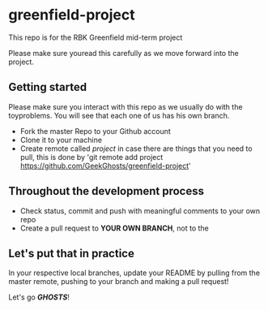 # greenfield-project
This repo is for the RBK Greenfield mid-term project

Please make sure youread this carefully as we move forward into the project.

## Getting started
Please make sure you interact with this repo as we usually do with the toyproblems. You will see that each one of us has his own branch.

* Fork the master Repo to your Github account
* Clone it to your machine
* Create remote called _project_ in case there are things that you need to pull, this is done by 'git remote add project https://github.com/GeekGhosts/greenfield-project'

## Throughout the development process
* Check status, commit and push with meaningful comments to your own repo
* Create a pull request to **YOUR OWN BRANCH**, not to the 

## Let's put that in practice
In your respective local branches, update your README by pulling from the master remote, pushing to your branch and making a pull request!

Let's go _**GHOSTS**_!
